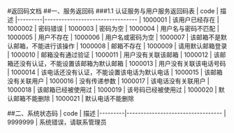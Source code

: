 #返回码文档
##一、服务返回码
###1.1 认证服务与用户服务返回码表
| code		|	描述
|---------|---------------------------------
| 1000001	|	该用户已经存在
| 1000002	|	密码错误
| 1000003	|	密码为空
| 1000004	|	用户名与密码不匹配
| 1000005	|	用户不存在
| 1000006	|	用户名或密码为空
| 1000007	|	该邮箱不是默认邮箱，不能进行该操作
| 1000008	|	邮箱不存在
| 1000009	|	请用默认邮箱登录
| 1000010	|	邮箱没有通过验证
| 1000011 |  用户没有关联该邮箱
| 1000012 |  该邮箱还没有认证，不能设置该邮箱为默认邮箱
| 1000013 |  用户没有关联该电话号码
| 1000014 |  该电话还没有认证，不能设置该电话为默认电话
| 1000015 |  该邮箱没有关联用户
| 1000016 |  没有传递参数	
| 1000017 |  该电话没有关联用户
| 1000018 |  该邮箱已经被使用过
| 1000019 |  该号码已经被使用过
| 1000020 |  默认邮箱不能删除
| 1000021 |  默认电话不能删除




##二、系统状态码
| code		|	描述
|---------|----------------------------------
| 9999999	|	系统错误，请联系管理员


